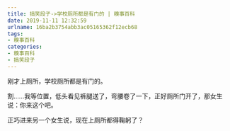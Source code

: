```yaml
---
title: 搞笑段子->学校厕所都是有门的 | 糗事百科
date: 2019-11-11 12:32:59
urlname: 16ba2b3754abb3ac05165362f12ecb68
tags: 
- 糗事百科
categories:
- 糗事百科
- 搞笑段子
---
```

刚才上厕所，学校厕所都是有门的。

割……我等位置，低头看见裤腿送了，弯腰卷了一下，正好厕所门开了，那女生说：你来这个吧。

正巧进来另一个女生说，现在上厕所都得鞠躬了？


